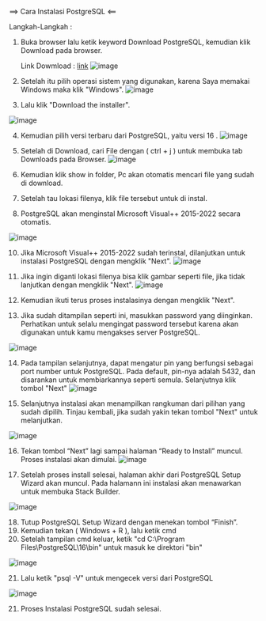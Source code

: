==> Cara Instalasi PostgreSQL <==

Langkah-Langkah :

1. Buka browser lalu ketik keyword Download PostgreSQL, kemudian klik Download pada browser.

    Link Dowmload : [link](https://www.postgresql.org/download/)
![image](https://github.com/dvaikhsn/pertemuan1-basis-data/assets/148309065/3db638d2-3476-46c9-a645-31531f681464)

3. Setelah itu pilih operasi sistem yang digunakan, karena Saya memakai Windows maka klik "Windows".
![image](https://github.com/dvaikhsn/pertemuan1-basis-data/assets/148309065/bff8bf86-949c-426c-8645-fbdcbba42180)

4. Lalu klik "Download the installer".

![image](https://github.com/dvaikhsn/pertemuan1-basis-data/assets/148309065/9b739cda-2229-4312-b5f2-3fb338f733d0)

4. Kemudian pilih versi terbaru dari PostgreSQL, yaitu versi 16 .
![image](https://github.com/dvaikhsn/pertemuan1-basis-data/assets/148309065/fc38238b-5576-4408-a062-81d2363a6c21)

6. Setelah di Download, cari File dengan ( ctrl + j ) untuk membuka tab Downloads pada Browser.
![image](https://github.com/dvaikhsn/pertemuan1-basis-data/assets/148309065/aceb1009-acb5-4bec-a464-14648d5b98b4)

7. Kemudian klik show in folder, Pc akan otomatis mencari file yang sudah di download.
8. Setelah tau lokasi filenya, klik file tersebut untuk di instal.
9. PostgreSQL akan menginstal Microsoft Visual++ 2015-2022 secara otomatis. 

![image](https://github.com/dvaikhsn/pertemuan1-basis-data/assets/148309065/2b184cc4-dc21-4a29-9961-d612a9324e88)

10. Jika Microsoft Visual++ 2015-2022 sudah terinstal, dilanjutkan untuk instalasi PostgreSQL dengan mengklik "Next".
![image](https://github.com/dvaikhsn/pertemuan1-basis-data/assets/148309065/8c9b1d33-19dc-4245-85bd-ff0549d546ab)

11. Jika ingin diganti lokasi filenya bisa klik gambar seperti file, jika tidak lanjutkan dengan mengklik "Next".
![image](https://github.com/dvaikhsn/pertemuan1-basis-data/assets/148309065/0a067183-6343-465f-927d-d5f0b166db4d)

12. Kemudian ikuti terus proses instalasinya dengan mengklik "Next".
13. Jika sudah ditampilan seperti ini, masukkan password yang diinginkan. 
    Perhatikan untuk selalu mengingat password tersebut karena akan digunakan untuk kamu mengakses server PostgreSQL.

![image](https://github.com/dvaikhsn/pertemuan1-basis-data/assets/148309065/4318e302-cbba-47ad-9581-bfec7848660f)

14. Pada tampilan selanjutnya, dapat mengatur pin yang berfungsi sebagai port number untuk PostgreSQL. 
    Pada default, pin-nya adalah 5432, dan disarankan untuk membiarkannya seperti semula. Selanjutnya klik tombol "Next"
![image](https://github.com/dvaikhsn/pertemuan1-basis-data/assets/148309065/2f6eb9b7-1656-41a4-8d9d-a668ba7d3e91)

15. Selanjutnya instalasi akan menampilkan rangkuman dari pilihan yang sudah dipilih.
    Tinjau kembali, jika sudah yakin tekan tombol "Next" untuk melanjutkan.

![image](https://github.com/dvaikhsn/pertemuan1-basis-data/assets/148309065/2e438cc1-5181-4aec-80c0-c191d7f0ff7e)

16. Tekan tombol “Next” lagi sampai halaman “Ready to Install” muncul. Proses instalasi akan dimulai.
![image](https://github.com/dvaikhsn/pertemuan1-basis-data/assets/148309065/26208af6-b874-42d4-9c5a-b122f18c709b)

17. Setelah proses install selesai, halaman akhir dari PostgreSQL Setup Wizard akan muncul.
    Pada halamann ini instalasi akan menawarkan untuk membuka Stack Builder.

![image](https://github.com/dvaikhsn/pertemuan1-basis-data/assets/148309065/135885c9-7576-4a0f-aa36-7db9a00ee099)

18. Tutup PostgreSQL Setup Wizard dengan menekan tombol “Finish”.
19. Kemudian tekan ( Windows + R ), lalu ketik cmd
20. Setelah tampilan cmd keluar, ketik "cd C:\Program Files\PostgreSQL\16\bin" untuk masuk ke direktori "bin"

![image](https://github.com/dvaikhsn/pertemuan1-basis-data/assets/148309065/aa873ce9-b794-415c-bc28-643f9839de41)

21. Lalu ketik "psql -V" untuk mengecek versi dari PostgreSQL

![image](https://github.com/dvaikhsn/pertemuan1-basis-data/assets/148309065/d5eb04c2-7af4-4e1f-9ac0-2b77265ac19b)

21. Proses Instalasi PostgreSQL sudah selesai.
